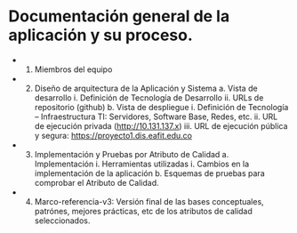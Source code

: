 # Documentación general de la aplicación y su proceso.
* 1. Miembros del equipo
* 2. Diseño de arquitectura de la Aplicación y Sistema
	a. Vista de desarrollo
	   i. Definición de Tecnología de Desarrollo
	   ii. URLs de repositorio (github)
	b. Vista de despliegue
	   i. Definición de Tecnología – Infraestructura TI: Servidores, Software
	      Base, Redes, etc.
	   ii. URL de ejecución privada (http://10.131.137.x)
	   iii. URL de ejecución pública y segura:
	        https://proyecto1.dis.eafit.edu.co
* 3. Implementación y Pruebas por Atributo de Calidad
       a. Implementación
	i. Herramientas utilizadas
	i. Cambios en la implementación de la aplicación
       b. Esquemas de pruebas para comprobar el Atributo de Calidad.
* 4. Marco-referencia-v3: Versión final de las bases conceptuales, patrónes,
     mejores prácticas, etc de los atributos de calidad seleccionados.
